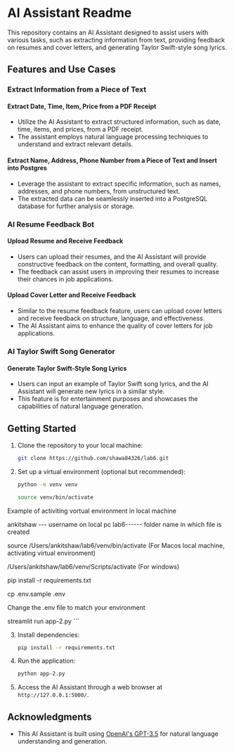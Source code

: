 # AI Assistant Readme

This repository contains an AI Assistant designed to assist users with various tasks, such as extracting information from text, providing feedback on resumes and cover letters, and generating Taylor Swift-style song lyrics.

## Features and Use Cases

### Extract Information from a Piece of Text

#### Extract Date, Time, Item, Price from a PDF Receipt
- Utilize the AI Assistant to extract structured information, such as date, time, items, and prices, from a PDF receipt.
- The assistant employs natural language processing techniques to understand and extract relevant details.

#### Extract Name, Address, Phone Number from a Piece of Text and Insert into Postgres
- Leverage the assistant to extract specific information, such as names, addresses, and phone numbers, from unstructured text.
- The extracted data can be seamlessly inserted into a PostgreSQL database for further analysis or storage.

### AI Resume Feedback Bot

#### Upload Resume and Receive Feedback
- Users can upload their resumes, and the AI Assistant will provide constructive feedback on the content, formatting, and overall quality.
- The feedback can assist users in improving their resumes to increase their chances in job applications.

#### Upload Cover Letter and Receive Feedback
- Similar to the resume feedback feature, users can upload cover letters and receive feedback on structure, language, and effectiveness.
- The AI Assistant aims to enhance the quality of cover letters for job applications.

### AI Taylor Swift Song Generator

#### Generate Taylor Swift-Style Song Lyrics
- Users can input an example of Taylor Swift song lyrics, and the AI Assistant will generate new lyrics in a similar style.
- This feature is for entertainment purposes and showcases the capabilities of natural language generation.

## Getting Started

1. Clone the repository to your local machine:

    ```bash
    git clone https://github.com/shawa84326/lab6.git
    ```

2. Set up a virtual environment (optional but recommended):

    ```bash
    python -m venv venv
    ```

     ```bash
    source venv/bin/activate
    ```
Example of activiting vortual environment in local machine 

ankitshaw --- username on local pc
lab6------ folder name in which file is created

source /Users/ankitshaw/lab6/venv/bin/activate  (For Macos local machine, activating virtual environment)

/Users/ankitshaw/lab6/venv/Scripts/activate (For windows)

pip install -r requirements.txt


cp .env.sample .env


Change the .env file to match your environment


streamlit run app-2.py
    ```

3. Install dependencies:

    ```bash
    pip install -r requirements.txt
    ```

4. Run the application:

    ```bash
    python app-2.py
    ```

5. Access the AI Assistant through a web browser at `http://127.0.0.1:5000/`.





## Acknowledgments

- This AI Assistant is built using [OpenAI's GPT-3.5](https://www.openai.com/) for natural language understanding and generation.

